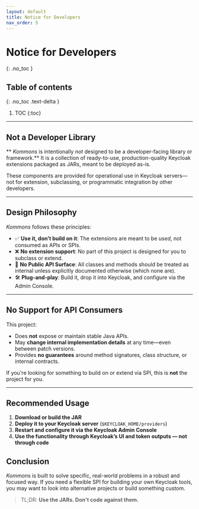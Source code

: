 ```yaml
---
layout: default
title: Notice for Developers
nav_order: 5
---
```


# Notice for Developers
{: .no_toc }

## Table of contents
{: .no_toc .text-delta }

1. TOC
{:toc}

---

## Not a Developer Library

** *Kommons* is intentionally _not_ designed to be a developer-facing library or framework.** It is a collection of ready-to-use, production-quality Keycloak extensions packaged as JARs, meant to be deployed as-is.

These components are provided for operational use in Keycloak servers—not for extension, subclassing, or programmatic integration by other developers.

---

## Design Philosophy

*Kommons* follows these principles:

- ✅ **Use it, don’t build on it**: The extensions are meant to be _used_, not consumed as APIs or SPIs.
- ❌ **No extension support**: No part of this project is designed for you to subclass or extend.
- 🚫 **No Public API Surface**: All classes and methods should be treated as internal unless explicitly documented otherwise (which none are).
- 🛠 **Plug-and-play**: Build it, drop it into Keycloak, and configure via the Admin Console.

---

## No Support for API Consumers

This project:

- Does **not** expose or maintain stable Java APIs.
- May **change internal implementation details** at any time—even between patch versions.
- Provides **no guarantees** around method signatures, class structure, or internal contracts.

If you're looking for something to build on or extend via SPI, this is **not** the project for you.

---

## Recommended Usage

1. **Download or build the JAR**
2. **Deploy it to your Keycloak server** (`$KEYCLOAK_HOME/providers`)
3. **Restart and configure it via the Keycloak Admin Console**
4. **Use the functionality through Keycloak’s UI and token outputs — not through code**

## Conclusion

*Kommon*s is built to solve specific, real-world problems in a robust and focused way. If you need a flexible SPI for building your own Keycloak tools, you may want to look into alternative projects or build something custom.

> TL;DR: **Use the JARs. Don't code against them.**
